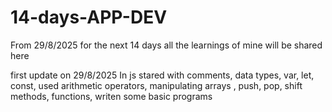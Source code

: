# 14-days-APP-DEV
From 29/8/2025 for the next 14 days all the learnings of mine will be shared here 

first update on 29/8/2025 
In js stared with comments, data types, var, let, const, used arithmetic operators, manipulating arrays , push, pop, shift methods, functions, writen some basic programs 
